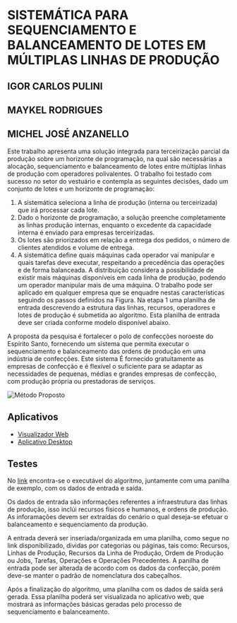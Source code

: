# SISTEMÁTICA PARA SEQUENCIAMENTO E BALANCEAMENTO DE LOTES EM MÚLTIPLAS LINHAS DE PRODUÇÃO
## IGOR CARLOS PULINI
## MAYKEL RODRIGUES
## MICHEL JOSÉ ANZANELLO


Este trabalho apresenta uma solução integrada para terceirização parcial da produção sobre um horizonte de programação, na qual são necessárias a alocação, sequenciamento e balanceamento de lotes entre múltiplas linhas de produção com operadores polivalentes. O trabalho foi testado com sucesso no setor do vestuário e contempla as seguintes decisões, dado um conjunto de lotes e um horizonte de programação:
  1.  A sistemática seleciona a linha de produção (interna ou terceirizada) que irá processar cada lote. 
  2.	Dado o horizonte de programação, a solução preenche completamente as linhas produção internas, enquanto o excedente da capacidade       interna é enviado para empresas terceirizadas.
  3.	Os lotes são priorizados em relação a entrega dos pedidos, o número de clientes atendidos e volume de entrega.
  4.	A sistemática define quais máquinas cada operador vai manipular e quais tarefas deve executar, respeitando a precedência das      operações e de forma balanceada. A distribuição considera a possibilidade de existir mais máquinas disponíveis em cada linha de produção, podendo um operador manipular mais de uma máquina.
O trabalho pode ser aplicado em qualquer empresa que se enquadre nestas características seguindo os passos definidos na Figura. Na etapa 1 uma planilha de entrada descrevendo a estrutura das linhas, recursos, operadores e lotes de produção é submetida ao algoritmo. Esta planilha de entrada deve ser criada conforme modelo disponível abaixo.

A proposta da pesquisa é fortalecer o polo de confecções noroeste do Espírito Santo, fornecendo um sistema que permita executar o sequenciamento e balanceamento das ordens de produção em uma indústria de confecções. Este sistema É fornecido gratuitamente as empresas de confecção e é flexível o suficiente para se adaptar as necessidades de pequenas, médias e grandes empresas de confecção, com produção própria ou prestadoras de serviços.

![Método Proposto](https://www.dropbox.com/sh/hhh43mul13pbluu/AAD0w4Ng_b84pALUR5DfJnO-a?dl=0&preview=metodo.png)

## Aplicativos
* [Visualizador Web](https://igorcarlospulini.github.io/dist) 
* [Aplicativo Desktop](https://www.dropbox.com/sh/hhh43mul13pbluu/AAD0w4Ng_b84pALUR5DfJnO-a?dl=0)

## Testes
No [link](https://www.dropbox.com/sh/hhh43mul13pbluu/AAD0w4Ng_b84pALUR5DfJnO-a?dl=0) encontra-se o executável do algoritmo, juntamente com uma panilha de exemplo, com os dados de entrada e saída. 

Os dados de entrada são informações referentes a infraestrutura das linhas de produção, isso inclúi recursos físicos e humanos, e ordens de produção. As inforamações devem ser extraídas do cenário o qual deseja-se efetuar o balanceamento e sequenciamento da produção.

A entrada deverá ser inseriada/organizada em uma planilha, como segue no link disponibilizado, dividas por categorias ou páginas, tais como: Recursos, Linhas de Produção, Recursos da Linha de Produção, Ordem de Produção ou Jobs, Tarefas, Operações e Operações Precedentes. A panilha de entrada pode ser alterada de acordo com os dados da confecção, porém deve-se manter o padrão de nomenclatura dos cabeçalhos.

Após a finalização do algoritmo, uma planilha com os dados de saída será gerada. Essa planilha poderá ser visualizada no aplicativo web, que mostrará as informações básicas geradas pelo processo de sequenciamento e balanceamento.
